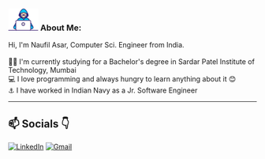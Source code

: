 ### <img src="/assets/Developer.gif" alt="developer gif"  height="45px"> About Me:
<p>
  Hi, I'm Naufil Asar, Computer Sci. Engineer from India.
  <br>
  <br>
  👨‍🎓 I'm currently studying for a Bachelor's degree in Sardar Patel Institute of Technology, Mumbai 
  <br>
  💻 I love programming and always hungry to learn anything about it 😊
  <br>
  ⚓ I have worked in Indian Navy as a Jr. Software Engineer 
</p>
<hr>

## 📫 Socials 👇

[![LinkedIn](https://img.shields.io/badge/LinkedIn-%230077B5.svg?logo=linkedin&logoColor=white)](https://linkedin.com/in/naufil-asar)
[![Gmail](https://img.shields.io/badge/Gmail-%23C71610.svg?logo=gmail&logoColor=white)](naufilasar.dev@gmail.com)


